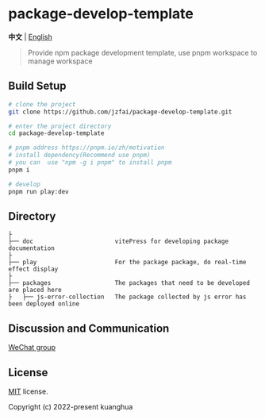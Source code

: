 # package-develop-template

**中文** | [English](./README.md)



> Provide npm package development template, use pnpm workspace to manage workspace


## Build Setup

```bash
# clone the project
git clone https://github.com/jzfai/package-develop-template.git

# enter the project directory
cd package-develop-template

# pnpm address https://pnpm.io/zh/motivation
# install dependency(Recommend use pnpm)
# you can  use "npm -g i pnpm" to install pnpm 
pnpm i

# develop
pnpm run play:dev
```
## Directory

```tree
├
├── doc                       vitePress for developing package documentation
├
├── play                      For the package package, do real-time effect display
├
├── packages                  The packages that need to be developed are placed here
├   ├── js-error-collection   The package collected by js error has been deployed online

```



## Discussion and Communication
[WeChat group](http://8.135.1.141/file/images/wx-groud.png)

## License

[MIT](https://github.com/jzfai/micro-frontend-template/blob/master/LICENSE) license.

Copyright (c) 2022-present  kuanghua